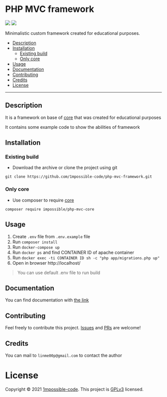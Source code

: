 # PHP MVC framework

![](https://img.shields.io/github/v/release/1mpossible-code/php-mvc-core)
![](https://img.shields.io/github/license/1mpossible-code/php-mvc-framework?color=green)

Minimalistic custom framework created for educational purposes.

* [Description](#description)
* [Installation](#installation)
    * [Existing build](#existing-build)
    * [Only core](#only-core)
* [Usage](#usage)
* [Documentation](#documentation)
* [Contributing](#contributing)
* [Credits](#credits)
* [License](#license)

----

## Description

It is a framework on base of
[core](https://github.com/1mpossible-code/php-mvc-core)
that was created for educational purposes

It contains some example code to show the abilities of framework

## Installation

### Existing build

* Download the archive or clone the project using git

```shell
git clone https://github.com/1mpossible-code/php-mvc-framework.git
```

### Only core

* Use composer to require [core](https://github.com/1mpossible-code/php-mvc-core)

```shell
composer require impossible/php-mvc-core
```

## Usage

1. Create `.env` file from `.env.example` file
1. Run `composer install`
1. Run `docker-compose up`
1. Run `docker ps` and find CONTAINER ID of apache container
1. Run `docker exec -ti CONTAINER ID sh -c "php app/migrations.php up"`
1. Open in browser http://localhost/

> You can use default .env file to run build

## Documentation

You can find documentation with [the link](https://github.com/1mpossible-code/php-mvc-core/blob/master/docs/index.md)

## Contributing

Feel freely to contribute this project. [Issues](https://github.com/1mpossible-code/php-mvc-framework/issues)
and [PRs](https://github.com/1mpossible-code/php-mvc-framework/pulls) are welcome!

## Credits

You can mail to `linme00p@gmail.com` to contact the author

# License

Copyright © 2021 [1mpossible-code](https://github.com/1mpossible-code). This project
is [GPLv3](https://www.https://www.gnu.org/licenses/gpl-3.0.htmlgnu.org/licenses/gpl-3.0) licensed.